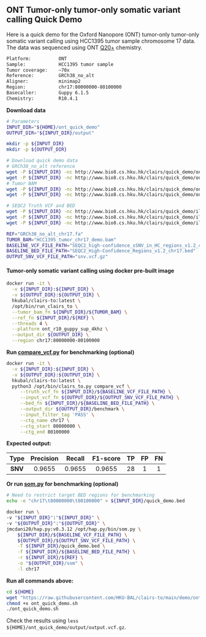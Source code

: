 ## ONT Tumor-only tumor-only somatic variant calling Quick Demo
Here is a quick demo for the Oxford Nanopore (ONT) tumor-only tumor-only somatic variant calling using HCC1395 tumor sample chromosome 17 data. The data was sequenced using ONT [Q20+](https://nanoporetech.com/q20plus-chemistry) chemistry.

```bash
Platform:          ONT
Sample:     	   HCC1395 tumor sample
Tumor coverage:    ~70x
Reference:         GRCh38_no_alt
Aligner:           minimap2
Region:            chr17:80000000-80100000
Basecaller:        Guppy 6.1.5
Chemistry:         R10.4.1
```

**Download data**

```bash
# Parameters
INPUT_DIR="${HOME}/ont_quick_demo"
OUTPUT_DIR="${INPUT_DIR}/output"

mkdir -p ${INPUT_DIR}
mkdir -p ${OUTPUT_DIR}

# Download quick demo data
# GRCh38_no_alt reference
wget -P ${INPUT_DIR} -nc http://www.bio8.cs.hku.hk/clairs/quick_demo/ont/GRCh38_no_alt_chr17.fa
wget -P ${INPUT_DIR} -nc http://www.bio8.cs.hku.hk/clairs/quick_demo/ont/GRCh38_no_alt_chr17.fa.fai
# Tumor BAM
wget -P ${INPUT_DIR} -nc http://www.bio8.cs.hku.hk/clairs/quick_demo/ont/HCC1395_tumor_chr17_demo.bam
wget -P ${INPUT_DIR} -nc http://www.bio8.cs.hku.hk/clairs/quick_demo/ont/HCC1395_tumor_chr17_demo.bam.bai

# SEQC2 Truth VCF and BED
wget -P ${INPUT_DIR} -nc http://www.bio8.cs.hku.hk/clairs/quick_demo/ilmn/SEQC2_high-confidence_sSNV_in_HC_regions_v1.2_chr17.vcf.gz
wget -P ${INPUT_DIR} -nc http://www.bio8.cs.hku.hk/clairs/quick_demo/ilmn/SEQC2_high-confidence_sSNV_in_HC_regions_v1.2_chr17.vcf.gz.tbi
wget -P ${INPUT_DIR} -nc http://www.bio8.cs.hku.hk/clairs/quick_demo/ilmn/SEQC2_High-Confidence_Regions_v1.2_chr17.bed

REF="GRCh38_no_alt_chr17.fa"
TUMOR_BAM="HCC1395_tumor_chr17_demo.bam"
BASELINE_VCF_FILE_PATH="SEQC2_high-confidence_sSNV_in_HC_regions_v1.2_chr17.vcf.gz"
BASELINE_BED_FILE_PATH="SEQC2_High-Confidence_Regions_v1.2_chr17.bed"
OUTPUT_SNV_VCF_FILE_PATH="snv.vcf.gz"

```

#### Tumor-only somatic variant calling using docker pre-built image

```bash
docker run -it \
  -v ${INPUT_DIR}:${INPUT_DIR} \
  -v ${OUTPUT_DIR}:${OUTPUT_DIR} \
  hkubal/clairs-to:latest \
  /opt/bin/run_clairs_to \
  --tumor_bam_fn ${INPUT_DIR}/${TUMOR_BAM} \
  --ref_fn ${INPUT_DIR}/${REF} \
  --threads 4 \
  --platform ont_r10_guppy_sup_4khz \
  --output_dir ${OUTPUT_DIR} \
  --region chr17:80000000-80100000
```

**Run [compare_vcf.py](src/compare.vcf) for benchmarking (optional)**

```bash
docker run -it \
  -v ${INPUT_DIR}:${INPUT_DIR} \
  -v ${OUTPUT_DIR}:${OUTPUT_DIR} \
  hkubal/clairs-to:latest \
  python3 /opt/bin/clairs_to.py compare_vcf \
     --truth_vcf_fn ${INPUT_DIR}/${BASELINE_VCF_FILE_PATH} \
     --input_vcf_fn ${OUTPUT_DIR}/${OUTPUT_SNV_VCF_FILE_PATH} \
     --bed_fn ${INPUT_DIR}/${BASELINE_BED_FILE_PATH} \
     --output_dir ${OUTPUT_DIR}/benchmark \
     --input_filter_tag 'PASS' \
     --ctg_name chr17 \
     --ctg_start 80000000 \
     --ctg_end 80100000
```

**Expected output:**

|  Type   | Precision | Recall | F1-score | TP | FP | FN |
| :-----: |:---------:|:------:|:--------:|:--:|:--:|:--:|
| **SNV** |  0.9655   | 0.9655 |  0.9655  | 28 | 1  | 1  |

**Or run [som.py](https://github.com/Illumina/hap.py/#sompy) for benchmarking (optional)**

```bash
# Need to restrict target BED regions for benchmarking
echo -e "chr17\t80000000\t80100000" > ${INPUT_DIR}/quick_demo.bed

docker run \
-v "${INPUT_DIR}":"${INPUT_DIR}" \
-v "${OUTPUT_DIR}":"${OUTPUT_DIR}" \
jmcdani20/hap.py:v0.3.12 /opt/hap.py/bin/som.py \
    ${INPUT_DIR}/${BASELINE_VCF_FILE_PATH} \
    ${OUTPUT_DIR}/${OUTPUT_SNV_VCF_FILE_PATH} \
    -T ${INPUT_DIR}/quick_demo.bed \
    -f ${INPUT_DIR}/${BASELINE_BED_FILE_PATH} \
    -r ${INPUT_DIR}/${REF} \
    -o "${OUTPUT_DIR}/som" \
    -l chr17
```

**Run all commands above:**

```bash
cd ${HOME}
wget "https://raw.githubusercontent.com/HKU-BAL/clairs-to/main/demo/ont_quick_demo.sh"
chmod +x ont_quick_demo.sh
./ont_quick_demo.sh
```

Check the results using `less ${HOME}/ont_quick_demo/output/output.vcf.gz`.
